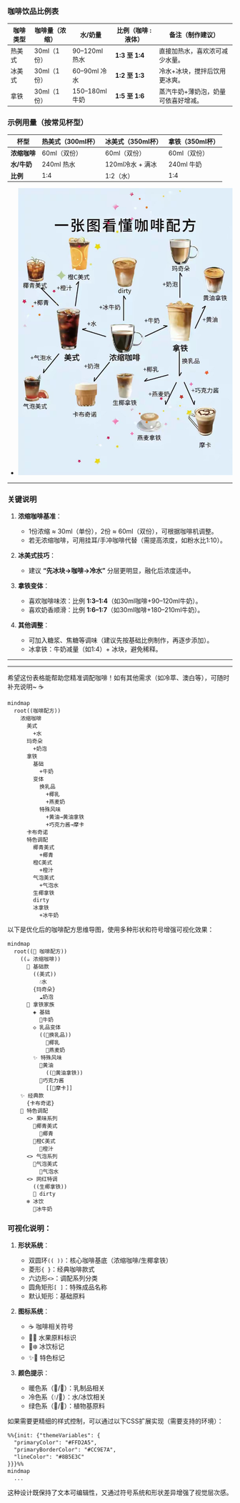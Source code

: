 
### **咖啡饮品比例表**
| 咖啡类型 | 咖啡量（浓缩） | 水/奶量       | 比例（咖啡 : 液体） | 备注（制作建议）                 |
|----------|----------------|---------------|---------------------|----------------------------------|
| 热美式   | 30ml（1份）    | 90–120ml 热水 | **1:3 至 1:4**      | 直接加热水，喜欢浓可减少水量。   |
| 冰美式   | 30ml（1份）    | 60–90ml 冷水  | **1:2 至 1:3**      | 冷水+冰块，搅拌后饮用更冰爽。    |
| 拿铁     | 30ml（1份）    | 150–180ml 牛奶 | **1:5 至 1:6**      | 蒸汽牛奶+薄奶泡，奶量可依喜好增减。 |



### **示例用量（按常见杯型）**
| 杯型       | 热美式（300ml杯） | 冰美式（350ml杯） | 拿铁（350ml杯） |
|------------|-------------------|-------------------|-----------------|
| **浓缩咖啡** | 60ml（双份）      | 60ml（双份）      | 60ml（双份）    |
| **水/牛奶**  | 240ml 热水        | 120ml冷水 + 满冰  | 240ml 牛奶      |
| **比例**     | 1:4               | 1:2（水）         | 1:4             |


- ![coff](./gif/coff.JPG)

---

### **关键说明**
1. **浓缩咖啡基准**：  
   - 1份浓缩 ≈ 30ml（单份），2份 ≈ 60ml（双份），可根据咖啡机调整。
   - 若无浓缩咖啡，可用挂耳/手冲咖啡代替（需提高浓度，如粉水比1:10）。

2. **冰美式技巧**：  
   - 建议 **“先冰块→咖啡→冷水”** 分层更明显，融化后浓度适中。

3. **拿铁变体**：  
   - 喜欢咖啡味浓：比例 **1:3–1:4**（如30ml咖啡+90–120ml牛奶）。  
   - 喜欢奶香顺滑：比例 **1:6–1:7**（如30ml咖啡+180–210ml牛奶）。  

4. **其他调整**：  
   - 可加入糖浆、焦糖等调味（建议先按基础比例制作，再逐步添加）。  
   - 冰拿铁：牛奶减量（如1:4）+ 冰块，避免稀释。

---
---
希望这份表格能帮助您精准调配咖啡！如有其他需求（如冷萃、澳白等），可随时补充说明~ ☕️

```mermaid
mindmap
  root((咖啡配方))
    浓缩咖啡
      美式
        +水
      玛奇朵
        +奶泡
      拿铁
        基础
          +牛奶
        变体
          换乳品
            +椰乳
            +燕麦奶
          特殊风味
            +黄油→黄油拿铁
            +巧克力酱→摩卡
      卡布奇诺
      特色调配
        椰青美式
          +椰青
        橙C美式
          +橙汁
        气泡美式
          +气泡水
        生椰拿铁
        dirty
        冰拿铁
          +冰牛奶
```

以下是优化后的咖啡配方思维导图，使用多种形状和符号增强可视化效果：

```mermaid
mindmap
  root((🍑 咖啡配方))
    ((☕ 浓缩咖啡))
      🌟 基础款
        ((美式))
          💧水
        {玛奇朵}
          ☁️奶泡
      🥛 拿铁家族
        ◈ 基础
          🥛牛奶
        ◇ 乳品变体
          ((🔄换乳品))
            🥥椰乳
            🌾燕麦奶
        ✨ 特殊风味
          🧈黄油
            ((🧈黄油拿铁))
          🍫巧克力酱
            [[🍫摩卡]]
    ✨ 经典款
      {卡布奇诺}
    🌈 特色调配
      <> 果味系列
        🥥椰青美式
          🥥椰青
        🍊橙C美式
          🍊橙汁
      <> 气泡系列
        🫧气泡美式
          🫧气泡水
      <> 网红特调
        ((生椰拿铁))
        💠 dirty
      ❄️ 冰饮
        🧊冰牛奶
```

### 可视化说明：
1. **形状系统**：
   - 双圆环`(( ))`：核心咖啡基底（浓缩咖啡/生椰拿铁）
   - 菱形`{ }`：经典咖啡款式
   - 六边形`<>`：调配系列分类
   - 圆角矩形`[ ]`：特殊成品名称
   - 默认矩形：基础原料

2. **图标系统**：
   - ☕ 咖啡相关符号
   - 🥥🍊 水果原料标识
   - 🧊❄️ 冰饮标记
   - ✨🌟 特色标记

3. **颜色提示**：
   - 暖色系（🍑/🧈）：乳制品相关
   - 冷色系（💧/🧊）：水/冰饮相关
   - 绿色系（🌾/🥥）：植物基原料

如果需要更精细的样式控制，可以通过以下CSS扩展实现（需要支持的环境）：
```mermaid
%%{init: {"themeVariables": {
  "primaryColor": "#FFD2A5",
  "primaryBorderColor": "#CC9E7A",
  "lineColor": "#8B5E3C"
}}}%%
mindmap
  ...
```

这种设计既保持了文本可编辑性，又通过符号系统和形状差异增强了视觉层次感。